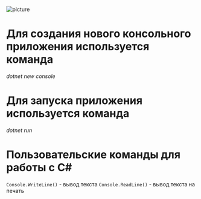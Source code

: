 ![picture](https://avatars.mds.yandex.net/get-entity_search/5578840/551792258/S122x122Fit_2x)


# Для создания нового консольного приложения используется команда 

*dotnet new console*

# Для запуска приложения используется команда 

*dotnet run*

# Пользовательские команды для работы с С#
` Console.WriteLine() ` - вывод текста
`Console.ReadLine()` - вывод текста на печать